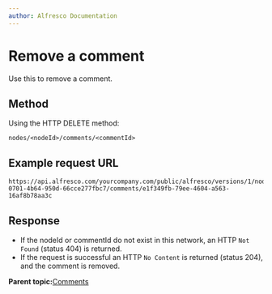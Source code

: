 ```yaml
---
author: Alfresco Documentation
---
```


# Remove a comment

Use this to remove a comment.

## Method

Using the HTTP DELETE method:

```
nodes/<nodeId>/comments/<commentId>
```

## Example request URL

```
https://api.alfresco.com/yourcompany.com/public/alfresco/versions/1/nodes/e8680e58-0701-4b64-950d-66cce277fbc7/comments/e1f349fb-79ee-4604-a563-16af8b78aa3c
```

## Response

-   If the nodeId or commentId do not exist in this network, an HTTP `Not Found` \(status 404\) is returned.
-   If the request is successful an HTTP `No Content` is returned \(status 204\), and the comment is removed.

**Parent topic:**[Comments](../../../pra/1/concepts/pra-nodes-comments.md)

